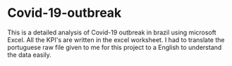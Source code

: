 # Covid-19-outbreak
This is a detailed analysis of Covid-19 outbreak in brazil using microsoft Excel.
All the KPI's are written in the excel worksheet.
I had to translate the portuguese raw file given to me for this project to a English to understand the data easily.
